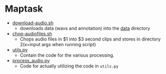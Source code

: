 # Maptask


* [download-audio.sh](./download-audio.sh)
  - downloads data (wavs and annotation) into the [data](./data/) directory
* [chop-audiofiles.sh](./chop-audiofiles.sh) 
  - Chops audio files in $1 into $3 second clips and stores in directory $2 ($x=input args when running script)
* [utils.py](./utils.py)
  - Contain the code for the various processing.
* [process\_audio.py](./process_audio.py)
  - Code for actually utilizing the code in `utils.py`
